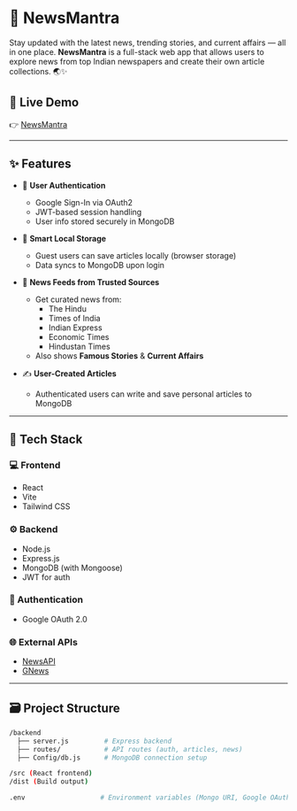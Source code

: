 # 📰 NewsMantra

Stay updated with the latest news, trending stories, and current affairs — all in one place. **NewsMantra** is a full-stack web app that allows users to explore news from top Indian newspapers and create their own article collections. 🌏✨

## 🔗 Live Demo

👉 [NewsMantra](https://newsmantra-frontend.onrender.com)

---

## ✨ Features

- 🔐 **User Authentication**
  - Google Sign-In via OAuth2
  - JWT-based session handling
  - User info stored securely in MongoDB

- 🧠 **Smart Local Storage**
  - Guest users can save articles locally (browser storage)
  - Data syncs to MongoDB upon login

- 📰 **News Feeds from Trusted Sources**
  - Get curated news from:
    - The Hindu
    - Times of India
    - Indian Express
    - Economic Times
    - Hindustan Times
  - Also shows **Famous Stories** & **Current Affairs**

- ✍️ **User-Created Articles**
  - Authenticated users can write and save personal articles to MongoDB

---

## 🔧 Tech Stack

### 💻 Frontend
- React
- Vite
- Tailwind CSS

### ⚙️ Backend
- Node.js
- Express.js
- MongoDB (with Mongoose)
- JWT for auth

### 🔐 Authentication
- Google OAuth 2.0

### 🌐 External APIs
- [NewsAPI](https://newsapi.org)
- [GNews](https://gnews.io)

---

## 🗃 Project Structure

```bash
/backend
  ├── server.js         # Express backend
  ├── routes/           # API routes (auth, articles, news)
  ├── Config/db.js      # MongoDB connection setup

/src (React frontend)
/dist (Build output)

.env                   # Environment variables (Mongo URI, Google OAuth, etc.)
